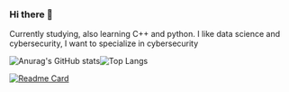 ### Hi there 👋

Currently studying, also learning C++ and python.
I like data science and cybersecurity, I want to specialize in cybersecurity

![Anurag's GitHub stats](https://github-readme-stats.vercel.app/api?username=SrUnicornio&show_icons=true&show=reviews,discussions_started,discussions_answered,prs_merged,prs_merged_percentage&rank_icon=github&theme=neon)![Top Langs](https://github-readme-stats.vercel.app/api/top-langs/?username=SrUnicornio&langs_count=20&layout=compact&theme=blue-green)

[![Readme Card](https://github-readme-stats.vercel.app/api/pin/?username=SrUnicorio&repo=First-Ing-Informatic&theme=gotham)](https://github.com/SrUnicornio/First-Ing-Informatic)

<!-- https://github-profile-trophy.vercel.app/?username=SrUnicornio -->
<!--![Top Langs](https://github-readme-stats.vercel.app/api/top-langs/?username=SrUnicornio&layout=compact&theme=synthwave) -->
<!--
**SrUnicornio/SrUnicornio** is a ✨ _special_ ✨ repository because its `README.md` (this file) appears on your GitHub profile.

Here are some ideas to get you started:

- 🔭 I’m currently working on ...
- 🌱 I’m currently learning ...
- 👯 I’m looking to collaborate on ...
- 🤔 I’m looking for help with ...
- 💬 Ask me about ...
- 📫 How to reach me: ...
- 😄 Pronouns: ...
- ⚡ Fun fact: ...
-->
